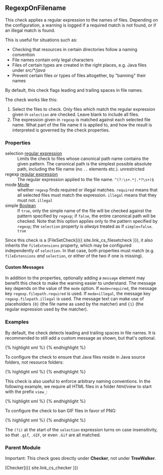 ## RegexpOnFilename

This check applies a regular expression to the names of files.
Depending on the configuration, a warning is logged if a required match is not found, or if an illegal match is found.

This is useful for situations such as:

  - Checking that resources in certain directories follow a naming convention
  - File names contain only legal characters
  - Files of certain types are created in the right places, e.g. Java files under *src/&#42;/java*
  - Prevent certain files or types of files altogether, by "banning" their names

By default, this check flags leading and trailing spaces in file names.

The check works like this:

  1. Select the files to check. Only files which match the regular expression given in `selection` are checked. Leave blank to include all files.
  2. The expression given in `regexp` is matched against each selected file name. What part of the file name it is applied to, and how the result is interpreted is governed by the check properties.


### Properties

<dl>
<dt><span class="propname">selection</span>
    <span class="proptype"><a href="{{ site.link_cs_type_regexp }}">regular expression</a></span></dt>
<dd><span class="propdesc">Limits the check to files whose canonical path name contains the given pattern. The canonical path is the simplest possible absolute path, including the file name (no <code>..</code> elements etc.).</span>
    <span class="propdefault">unrestricted</span></dd>

<dt><span class="propname">regexp</span>
    <span class="proptype"><a href="{{ site.link_cs_type_regexp }}">regular expression</a></span></dt>
<dd><span class="propdesc">The regular expression applied to the file name.</span>
    <span class="propdefault"><code>^(?:\s+.*|.*?\s+)$</code></span></dd>

<dt><span class="propname">mode</span>
    <span class="proptype"><a href="{{ site.baseurl }}/{{ page.check_version }}/apidocs/index.html?com/thomasjensen/checkstyle/addons/checks/regexp/RegexpOnFilenameOption.html">Mode</a></span></dt>
<dd><span class="propdesc">whether <code>regexp</code> finds required or illegal matches. <code>required</code> means that all selected files must match the expression. <code>illegal</code> means that they must not.</span>
    <span class="propdefault"><code>illegal</code></span></dd>

<dt><span class="propname">simple</span>
    <span class="proptype"><a href="{{ site.link_cs_type_boolean }}">Boolean</a></span></dt>
<dd><span class="propdesc">If <code>true</code>, only the simple name of the file will be checked against the pattern specified by <code>regexp</code>; if <code>false</code>, the entire canonical path will be checked.
    Note that this option applies only to the pattern specified by <code>regexp</code>; the <code>selection</code> property is <i>always</i> treated as if <code>simple=false</code>.</span>
    <span class="propdefault"><code>true</code></span></dd>
</dl>

Since this check is a [FileSetCheck]({{ site.link_cs_filesetcheck }}), it also inherits the `fileExtensions` property, which may be configured independently of `selection`. In that case, both properties must match (e.g. `fileExtensions` *and* `selection`, or either of the two if one is missing).

#### Custom Messages

In addition to the properties, optionally adding a `message` element may benefit this check to make the warning easier to understand. The message key depends on the value of the `mode` option. If `mode=required`, the message key `regexp.filepath.required` is used. If `mode=illegal`, the message key `regexp.filepath.illegal` is used. The message text can make use of placeholders `{0}` (the file name as used by the matcher) and `{1}` (the regular expression used by the matcher).


### Examples

By default, the check detects leading and trailing spaces in file names. It is recommended to still add a custom message as shown, but that's optional.

{% highlight xml %}
<module name="RegexpOnFilename">
  <message key="regexp.filepath.illegal" value="Filename ''{0}'' contains leading or trailing spaces."/>
</module>
{% endhighlight %}

To configure the check to ensure that Java files reside in Java source folders, not resource folders:

{% highlight xml %}
<module name="RegexpOnFilename">
  <property name="selection" value="\.java$"/>
  <property name="regexp" value="[\\/]src[\\/](?:test|main)[\\/]java[\\/]"/>
  <property name="mode" value="required"/>
  <property name="simple" value="false"/>
  <message key="regexp.filepath.required"
      value="The Java file ''{0}'' must reside in a Java source folder."/>
</module>
{% endhighlight %}

This check is also useful to enforce arbitrary naming conventions. In the following example, we require all HTML files in a folder *html/view* to start with the prefix `view_`:

{% highlight xml %}
<module name="RegexpOnFilename">
  <property name="selection" value="[\\/]src[\\/]main[\\/]resources[\\/]html[\\/]views[\\/].+?\.html$"/>
  <property name="regexp" value="^view_.*"/>
  <property name="mode" value="required"/>
  <message key="regexp.filepath.required" value="Name of ''{0}'' must start with ''view_''."/>
</module>
{% endhighlight %}

To configure the check to ban GIF files in favor of PNG:

{% highlight xml %}
<module name="RegexpOnFilename">
  <property name="selection" value="(?i)\.gif$"/>
  <property name="regexp" value="."/>
  <message key="regexp.filepath.illegal" value="''{0}'' must be in PNG format, not GIF."/>
</module>
{% endhighlight %}

The `(?i)` at the start of the `selection` expression turns on case insensitivity, so that `.gif`, `.GIF`, or even `.Gif` are all matched.


### Parent Module

<div class="alert alert-info">
  <p>Important: This check goes directly under <b>Checker</b>, not under <b>TreeWalker</b>.</p>
</div>

[Checker]({{ site.link_cs_checker }})
